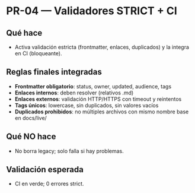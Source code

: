 # PR-04 — Validadores STRICT + CI

## Qué hace
- Activa validación estricta (frontmatter, enlaces, duplicados) y la integra en CI (bloqueante).

## Reglas finales integradas
- **Frontmatter obligatorio**: status, owner, updated, audience, tags
- **Enlaces internos**: deben resolver (relativos .md)
- **Enlaces externos**: validación HTTP/HTTPS con timeout y reintentos
- **Tags únicos**: lowercase, sin duplicados, sin valores vacíos
- **Duplicados prohibidos**: no múltiples archivos con mismo nombre base en docs/live/

## Qué NO hace
- No borra legacy; solo falla si hay problemas.

## Validación esperada
- CI en verde; 0 errores strict.

